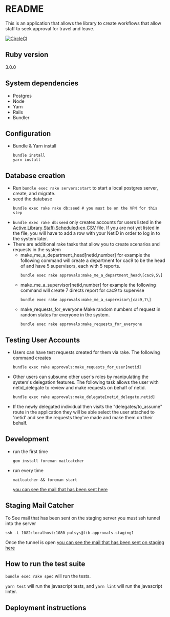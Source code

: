 # README

This is an application that allows the library to create workflows that allow staff to seek approval for travel and leave. 

[![CircleCI](https://circleci.com/gh/pulibrary/approvals.svg?style=svg)](https://circleci.com/gh/pulibrary/approvals)

## Ruby version

  3.0.0

## System dependencies

   * Postgres
   * Node
   * Yarn
   * Rails
   * Bundler

## Configuration

   * Bundle & Yarn install
     ```
     bundle install
     yarn install
     ```
   
## Database creation

   * Run `bundle exec rake servers:start` to start a local postgres server, create, and migrate.
   * seed the database
     ```
     bundle exec rake rake db:seed # you must be on the VPN for this step
     ```
   * `bundle exec rake db:seed` only creates accounts for users listed in the [Active Library Staff-Scheduled-en CSV](https://github.com/pulibrary/approvals/blob/main/Active%20Library%20Staff%20-%20Scheduled-en.csv) file.  If you are not yet listed in the file, you will have to add a row with your NetID in order to log
   in to the system later.
   * There are additional rake tasks that allow you to create scenarios and requests in the system
     * make_me_a_department_head\[netid,number\]
        for example the following command will create a department for cac9 to be the head of and have 5 supervisors, each with 5 reports.
       ```
       bundle exec rake approvals:make_me_a_department_head\[cac9,5\]
       ```
     * make_me_a_supervisor\[netid,number\]
       for example the following command will create 7 directs report for cac9 to supervise
       ```
       bundle exec rake approvals:make_me_a_supervisor\[cac9,7\]
       ```
     * make_requests_for_everyone
       Make random numbers of request in random states for everyone in the system.
       ```
       bundle exec rake approvals:make_requests_for_everyone
       ```
    
## Testing User Accounts
  * Users can have test requests created for them via rake. The following command creates 
    ```
    bundle exec rake approvals:make_requests_for_user[netid]
    ```
  * Other users can subsume other user's roles by manipulating the system's delegation features. The following task allows the user with netid_delegate to review and make requests on behalf of netid. 
    ```
    bundle exec rake approvals:make_delegate[netid_delegate,netid]
    ```
  * If the newly delegated individual then visits the "delegates/to_assume" route in the application they will be able select the user attached to 'netid' and see the requests they've made and make them on their behalf. 

## Development

   * run the first time
     ```
     gem install foreman mailcatcher
     ```
   * run every time
     ```
     mailcatcher && foreman start
     ```
   
     [you can see the mail that has been sent here]( http://localhost:1080/)
     
## Staging Mail Catcher
  To See mail that has been sent on the staging server you must ssh tunnel into the server
  ```
  ssh -L 1082:localhost:1080 pulsys@lib-approvals-staging1
  ```
  Once the tunnel is open [you can see the mail that has been sent on staging here]( http://localhost:1082/)
     
## How to run the test suite

`bundle exec rake spec` will run the tests.

`yarn test` will run the javascript tests, and `yarn lint` will run the javascript
linter.

## Deployment instructions


